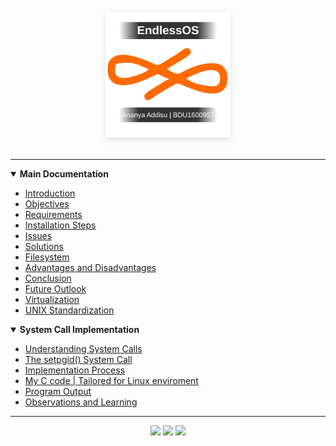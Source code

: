 <div align="center" style="margin: 2rem 0;">
   <!--<h1 style="font-size: 3rem; color:rgb(233, 101, 0); margin-bottom: 1rem; font-weight: 700;">EndlessOS</h1>--><img 
        src="https://github.com/Ananya-Addisu/Endless-OS/blob/main/logo.svg" 
        alt="EndlessOS Logo"
        style="max-width: 200px; height: auto; filter: drop-shadow(0 4px 6px rgba(0,0,0,0.1));"
    ><!--<h2>Ananya Addisu | BDU1600957</h2>-->
</div>
<hr>

<details open>
<summary><strong>Main Documentation</strong></summary>

- [Introduction](https://endless-os.vercel.app/#introduction)
- [Objectives](https://endless-os.vercel.app/#objectives)
- [Requirements](https://endless-os.vercel.app/#requirements)
- [Installation Steps](https://endless-os.vercel.app/#installation)
- [Issues](https://endless-os.vercel.app/#issues)
- [Solutions](https://endless-os.vercel.app/#solution)
- [Filesystem](https://endless-os.vercel.app/#filesystem)
- [Advantages and Disadvantages](https://endless-os.vercel.app/#advantages)
- [Conclusion](https://endless-os.vercel.app/#conclusion)
- [Future Outlook](https://endless-os.vercel.app/#future)
- [Virtualization](https://endless-os.vercel.app/#virtualization)
- [UNIX Standardization](https://endless-os.vercel.app/#unix)

</details>

<details open>
<summary><strong>System Call Implementation</strong></summary>

- [Understanding System Calls](https://endless-os.vercel.app/#systemcalls)
- [The setpgid() System Call](https://endless-os.vercel.app/#systemcalls)
- [Implementation Process](https://endless-os.vercel.app/#systemcalls)
- [My C code | Tailored for Linux enviroment](https://github.com/Ananya-Addisu/Endless-OS/blob/main/syscall.c)
- [Program Output](https://endless-os.vercel.app/#systemcalls)
- [Observations and Learning](https://endless-os.vercel.app/#systemcalls)

</details>
<hr>
<div align="center">
  <img src="https://user-images.githubusercontent.com/74038190/213866269-5d00981c-7c98-46d7-8a8e-16f462f15227.gif" width="200" />
  <img src="https://user-images.githubusercontent.com/74038190/213866269-5d00981c-7c98-46d7-8a8e-16f462f15227.gif" width="200" />
  <img src="https://user-images.githubusercontent.com/74038190/213866269-5d00981c-7c98-46d7-8a8e-16f462f15227.gif" width="200" />
</div><br><br>
